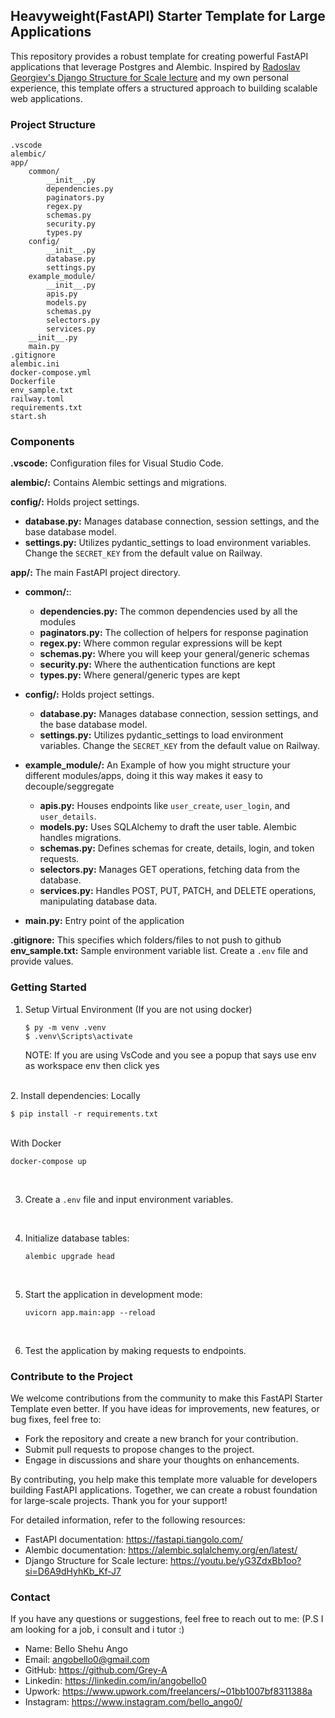 ## Heavyweight(FastAPI) Starter Template for Large Applications

This repository provides a robust template for creating powerful FastAPI applications that leverage Postgres and Alembic. Inspired by [Radoslav Georgiev's Django Structure for Scale lecture](https://youtu.be/yG3ZdxBb1oo?si=D6A9dHyhKb_Kf-J7) and my own personal experience, this template offers a structured approach to building scalable web applications.

### Project Structure
```
.vscode
alembic/
app/
    common/
        __init__.py
        dependencies.py
        paginators.py
        regex.py
        schemas.py
        security.py
        types.py
    config/
        __init__.py
        database.py
        settings.py
    example_module/
        __init__.py
        apis.py
        models.py
        schemas.py
        selectors.py
        services.py
    __init__.py
    main.py
.gitignore
alembic.ini
docker-compose.yml
Dockerfile
env_sample.txt
railway.toml
requirements.txt
start.sh
```

### Components

**.vscode:** Configuration files for Visual Studio Code.

**alembic/:** Contains Alembic settings and migrations.

**config/:** Holds project settings.
- **database.py:** Manages database connection, session settings, and the base database model.
- **settings.py:** Utilizes pydantic_settings to load environment variables. Change the `SECRET_KEY` from the default value on Railway.

**app/:** The main FastAPI project directory.
  - **common/:**:
    - **dependencies.py:** The common dependencies used by all the modules
    - **paginators.py:** The collection of helpers for response pagination
    - **regex.py:** Where common regular expressions will be kept
    - **schemas.py:** Where you will keep your general/generic schemas
    - **security.py:** Where the authentication functions are kept
    - **types.py:** Where general/generic types are kept

  - **config/:** Holds project settings.
    - **database.py:** Manages database connection, session settings, and the base database model.
    - **settings.py:** Utilizes pydantic_settings to load environment variables. Change the `SECRET_KEY` from the default value on Railway.

  - **example_module/:**
    An Example of how you might structure your different modules/apps, doing it this way makes it easy to decouple/seggregate
    - **apis.py:** Houses endpoints like `user_create`, `user_login`, and `user_details`.
    - **models.py:** Uses SQLAlchemy to draft the user table. Alembic handles migrations.
    - **schemas.py:** Defines schemas for create, details, login, and token requests.
    - **selectors.py:** Manages GET operations, fetching data from the database.
    - **services.py:** Handles POST, PUT, PATCH, and DELETE operations, manipulating database data.
  - **main.py:** Entry point of the application

**.gitignore:** This specifies which folders/files to not push to github
**env_sample.txt:** Sample environment variable list. Create a `.env` file and provide values.

### Getting Started

1. Setup Virtual Environment (If you are not using docker)
   ```shell
   $ py -m venv .venv
   $ .venv\Scripts\activate
   ```
   NOTE: If you are using VsCode and you see a popup that says use env as workspace env then click yes

</br>
2. Install dependencies:
   Locally

   ```shell
   $ pip install -r requirements.txt
   ```
</br>
    With Docker
   
   ```shell
   docker-compose up
   ```
</br>

3. Create a `.env` file and input environment variables.
</br>

4. Initialize database tables:
   ```
   alembic upgrade head
   ```

</br>

5. Start the application in development mode:
   ```
   uvicorn app.main:app --reload
   ```

</br>

6. Test the application by making requests to endpoints.

### Contribute to the Project

We welcome contributions from the community to make this FastAPI Starter Template even better. If you have ideas for improvements, new features, or bug fixes, feel free to:

- Fork the repository and create a new branch for your contribution.
- Submit pull requests to propose changes to the project.
- Engage in discussions and share your thoughts on enhancements.

By contributing, you help make this template more valuable for developers building FastAPI applications. Together, we can create a robust foundation for large-scale projects. Thank you for your support!

For detailed information, refer to the following resources:

- FastAPI documentation: https://fastapi.tiangolo.com/
- Alembic documentation: https://alembic.sqlalchemy.org/en/latest/
- Django Structure for Scale lecture: https://youtu.be/yG3ZdxBb1oo?si=D6A9dHyhKb_Kf-J7


### Contact

If you have any questions or suggestions, feel free to reach out to me:
(P.S I am looking for a job, i consult and i tutor :)

- Name: Bello Shehu Ango
- Email: angobello0@gmail.com
- GitHub: https://github.com/Grey-A
- Linkedin: https://linkedin.com/in/angobello0
- Upwork: https://www.upwork.com/freelancers/~01bb1007bf8311388a
- Instagram: https://www.instagram.com/bello_ango0/
